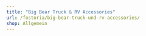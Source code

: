 ```yaml
---
title: "Big Bear Truck & RV Accessories"
url: /fostoria/big-bear-truck-und-rv-accessories/
shop: Allgemein
---
```

